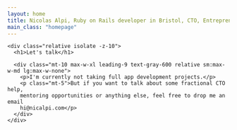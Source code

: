 ```yaml
---
layout: home
title: Nicolas Alpi, Ruby on Rails developer in Bristol, CTO, Entrepreneur.
main_class: "homepage"
---
```


<div class="mx-auto max-w-7xl px-6">
  <!-- Header -->

  <main class="isolate">

    <div class="relative isolate -z-10">
      <h1>Let's talk</h1>

      <div class="mt-10 max-w-xl leading-9 text-gray-600 relative sm:max-w-md lg:max-w-none">
        <p>I'm currently not taking full app development projects.</p>
        <p class="mt-5">But if you want to talk about some fractional CTO help,
        mentoring opportunities or anything else, feel free to drop me an email
        hi@nicalpi.com</p>
      </div>
    </div>

  </main>
</div>
